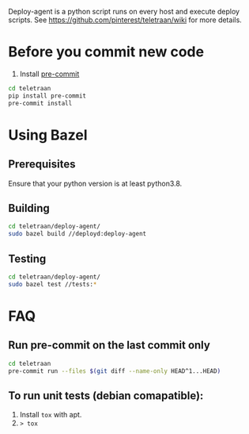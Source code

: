 Deploy-agent is a python script runs on every host and execute deploy scripts.
See https://github.com/pinterest/teletraan/wiki for more details.

# Before you commit new code

1. Install [pre-commit](https://pre-commit.com/#install)
```bash
cd teletraan
pip install pre-commit
pre-commit install
```

# Using Bazel
## Prerequisites
Ensure that your python version is at least python3.8.

## Building
```bash
cd teletraan/deploy-agent/
sudo bazel build //deployd:deploy-agent
```

## Testing
```bash
cd teletraan/deploy-agent/
sudo bazel test //tests:*

```

# FAQ

## Run pre-commit on the last commit only
```bash
cd teletraan
pre-commit run --files $(git diff --name-only HEAD^1...HEAD)
```

## To run unit tests (debian comapatible):

1. Install `tox` with apt.
2.  `> tox`
